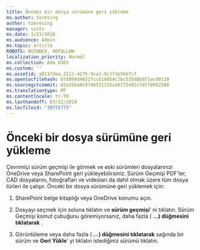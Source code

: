 ```yaml
---
title: Önceki bir dosya sürümüne geri yükleme
ms.author: toresing
author: tomresing
manager: scotv
ms.date: 3/23/2018
ms.audience: Admin
ms.topic: article
ROBOTS: NOINDEX, NOFOLLOW
localization_priority: Normal
ms.collection: Adm_O365
ms.custom: ''
ms.assetid: a8117dea-2111-4275-9ca1-9c1f3e5667cf
ms.openlocfilehash: b78899d4652fccb16054c2bc535d8b871acd0139
ms.sourcegitcommit: 03a156a9c9740521155a30775492c7dff0982588
ms.translationtype: MT
ms.contentlocale: tr-TR
ms.lasthandoff: 03/22/2019
ms.locfileid: "30755775"
---
```

# <a name="restore-a-previous-file-version"></a>Önceki bir dosya sürümüne geri yükleme

Çevrimiçi sürüm geçmişi ile görmek ve eski sürümleri dosyalarınızı OneDrive veya SharePoint geri yükleyebilirsiniz. Sürüm Geçmişi PDF'ler, CAD dosyalarını, fotoğrafları ve videoları da dahil olmak üzere tüm dosya türleri ile çalışır. Önceki bir dosya sürümüne geri yüklemek için:
  
1. SharePoint belge kitaplığı veya OneDrive konumu açın.
    
2. Dosyayı seçmek için soluna tıklatın ve **sürüm geçmişi**' ni tıklatın. Sürüm Geçmişi komut çubuğunu göremiyorsanız, daha fazla ( **...) düğmesini tıklatarak** . 
    
3. Görüntüleme veya daha fazla ( **...) düğmesini tıklatarak** sağında bir sürüm ve **Geri Yükle**' yi tıklatın istediğiniz sürümü tıklatın.
    


